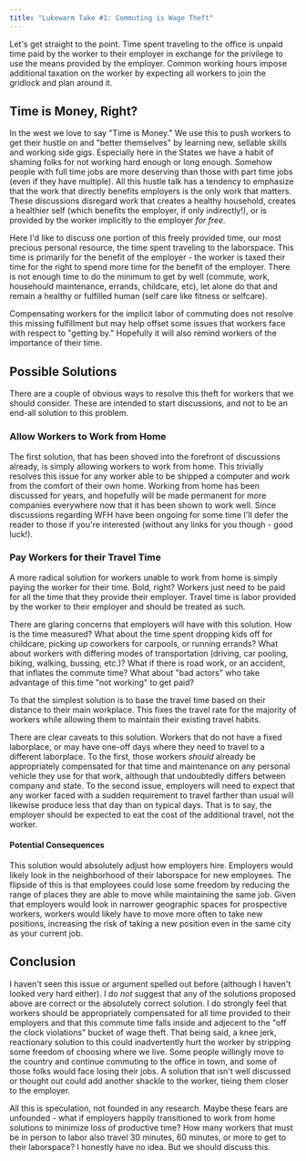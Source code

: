 ```yaml
---
title: "Lukewarm Take #1: Commuting is Wage Theft"
---
```



Let's get straight to the point. Time spent traveling to the office is unpaid
time paid by the worker to their employer in exchange for the privilege to use
the means provided by the employer. Common working hours impose additional
taxation on the worker by expecting all workers to join the gridlock and plan
around it.

## Time is Money, Right?

In the west we love to say "Time is Money." We use this to push workers to get
their hustle on and "better themselves" by learning new, sellable skills and
working side gigs. Especially here in the States we have a habit of shaming
folks for not working hard enough or long enough. Somehow people with 
full time jobs are more deserving than those with part time jobs (even
if they have multiple). All this hustle talk has a tendency to emphasize that
the work that directly benefits employers is the only work that matters. These
discussions disregard work that creates a healthy household, creates a healthier
self (which benefits the employer, if only indirectly!), or is provided by the
worker implicitly to the employer _for free._ 

Here I'd like to discuss one portion of this freely provided time, our most
precious personal resource, the time spent traveling to the laborspace. This
time is primarily for the benefit of the employer - the worker is taxed their
time for the right to spend more time for the benefit of the employer. There
is not enough time to do the minimum to get by well (commute, work, househould
maintenance, errands, childcare, etc), let alone do that and remain
a healthy or fulfilled human (self care like fitness or selfcare).

Compensating workers for the implicit labor of commuting does not resolve this
missing fulfillment but may help offset some issues that workers face with
respect to "getting by." Hopefully it will also remind workers of the importance
of their time.


## Possible Solutions

There are a couple of obvious ways to resolve this theft for workers that we
should consider. These are intended to start discussions, and not to be an
end-all solution to this problem.

### Allow Workers to Work from Home

The first solution, that has been shoved into the forefront of discussions
already, is simply allowing workers to work from home. This trivially resolves
this issue for any worker able to be shipped a computer and work from the
comfort of their own home. Working from home has been discussed for years, and
hopefully will be made permanent for more companies everywhere now that it has
been shown to work well. Since discussions regarding WFH have been ongoing
for some time I'll defer the reader to those if you're interested (without any
links for you though - good luck!). 

### Pay Workers for their Travel Time

A more radical solution for workers unable to work from home is simply paying
the worker for their time. Bold, right? Workers just need to be paid for all
the time that they provide their employer. Travel time is labor provided
by the worker to their employer and should be treated as such.

There are glaring concerns that employers will have with this solution. How
is the time measured? What about the time spent dropping kids off for 
childcare, picking up coworkers for carpools, or running errands? What about
workers with differing modes of transportation (driving, car pooling, biking,
walking, bussing, etc.)? What if there is road work, or an accident, that
inflates the commute time? What about "bad actors" who take advantage
of this time "not working" to get paid?

To that the simplest solution is to base the travel time based
on their distance to their main workplace. This fixes the travel rate
for the majority of workers while allowing them to maintain their existing
travel habits.

There are clear caveats to this solution. Workers that do not have a fixed
laborplace, or may have one-off days where they need to travel to a different
laborplace. To the first, those workers _should_ already be appropriately
compensated for that time and maintenance on any personal vehicle they use for
that work, although that undoubtedly differs between company and state. To
the second issue, employers will need to expect that any worker faced with a
sudden requirement to travel farther than usual will likewise produce less
that day than on typical days. That is to say, the employer should be expected
to eat the cost of the additional travel, not the worker.

#### Potential Consequences

This solution would absolutely adjust how employers hire. Employers would
likely look in the neighborhood of their laborspace for new employees. The
flipside of this is that employees could lose some freedom by reducing the
range of places they are able to move while maintaining the same job. Given
that employers would look in narrower geographic spaces for prospective
workers, workers would likely have to move more often to take new positions,
increasing the risk of taking a new position even in the same city as your
current job. 

## Conclusion

I haven't seen this issue or argument spelled out before (although I haven't
looked very hard either). I do _not_ suggest that any of the solutions
proposed above are correct or the absolutely correct solution. I do strongly
feel that workers should be appropriately compensated for all time provided
to their employers and that this commute time falls inside and adjecent to the
"off the clock violations" bucket of wage theft. That being said, a knee jerk,
reactionary solution to this could inadvertently hurt the worker by stripping
some freedom of choosing where we live. Some people willingly move to the
country and continue commuting to the office in town, and some of those folks
would face losing their jobs. A solution that isn't well discussed or thought out
could add another shackle to the worker, tieing them closer to the employer.

All this is speculation, not founded in any research. Maybe these fears are
unfounded - what if employers happily transitioned to work from home solutions
to minimize loss of productive time? How many workers that must be in person
to labor also travel 30 minutes, 60 minutes, or more to get to their laborspace?
I honestly have no idea. But we should discuss this.
